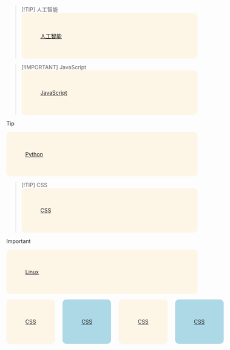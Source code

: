 > [!TIP]  人工智能   
> [人工智能](人工智能/index.md) 

> [!IMPORTANT] JavaScript    
> [JavaScript](JavaScript/index.md)  


> [!TIP]   
> [Python](Python/index.md)  

> [!TIP]   CSS
> [CSS](CSS/index.md)  


> [!IMPORTANT]    
> [Linux](Linux/index.md)  

<style>
    a{
        display: block;
        padding:50px;
        background: oldLace;
        border-radius: 10px;
    }
    a:nth-of-type(2n){
        background: lightblue;

    }
</style>
<div style="box-sizing:border-box;width:70vw;left:15vw;display:flex;gap:20px; ">
    <a href="CSS/index">CSS</a>
    <a href="Electron/index">CSS</a>
    <a href="React/index">CSS</a>
    <a href="React-Native/index">CSS</a>

</div>





